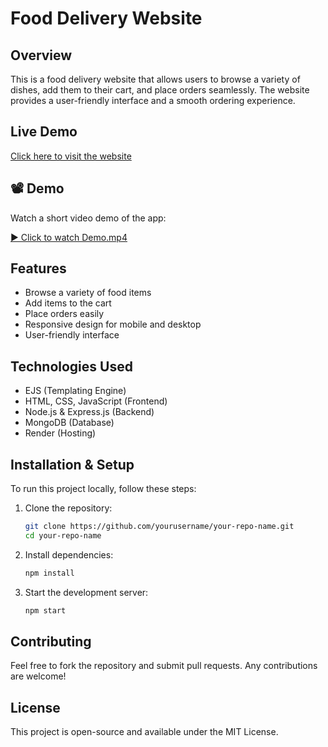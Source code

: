 # Food Delivery Website

## Overview
This is a food delivery website that allows users to browse a variety of dishes, add them to their cart, and place orders seamlessly. The website provides a user-friendly interface and a smooth ordering experience.

## Live Demo
[Click here to visit the website](https://food-delivery-4-sw7y.onrender.com/)

## 📽️ Demo

Watch a short video demo of the app:

[▶️ Click to watch Demo.mp4](https://youtu.be/2e94icDkjCg)





## Features
- Browse a variety of food items
- Add items to the cart
- Place orders easily
- Responsive design for mobile and desktop
- User-friendly interface

## Technologies Used
- EJS (Templating Engine)
- HTML, CSS, JavaScript (Frontend)
- Node.js & Express.js (Backend)
- MongoDB (Database)
- Render (Hosting)

## Installation & Setup
To run this project locally, follow these steps:

1. Clone the repository:
   ```sh
   git clone https://github.com/yourusername/your-repo-name.git
   cd your-repo-name
   ```
2. Install dependencies:
   ```sh
   npm install
   ```
3. Start the development server:
   ```sh
   npm start
   ```

## Contributing
Feel free to fork the repository and submit pull requests. Any contributions are welcome!

## License
This project is open-source and available under the MIT License.

